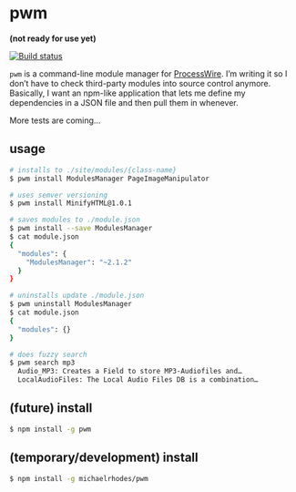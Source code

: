 
# pwm
**(not ready for use yet)**

[![Build status](https://travis-ci.org/michaelrhodes/pwm.png?branch=master)](https://travis-ci.org/michaelrhodes/pwm)

`pwm` is a command-line module manager for [ProcessWire](https://github.com/ryancramerdesign/ProcessWire). I’m writing it so I don’t have to check third-party modules into source control anymore. Basically, I want an npm-like application that lets me define my dependencies in a JSON file and then pull them in whenever.

More tests are coming…

## usage
```sh
# installs to ./site/modules/{class-name}
$ pwm install ModulesManager PageImageManipulator

# uses semver versioning
$ pwm install MinifyHTML@1.0.1

# saves modules to ./module.json
$ pwm install --save ModulesManager
$ cat module.json
{
  "modules": {
    "ModulesManager": "~2.1.2"
  }
}

# uninstalls update ./module.json
$ pwm uninstall ModulesManager
$ cat module.json
{
  "modules": {}
}

# does fuzzy search
$ pwm search mp3
  Audio_MP3: Creates a Field to store MP3-Audiofiles and…
  LocalAudioFiles: The Local Audio Files DB is a combination…
```

## (future) install
```sh
$ npm install -g pwm
```

## (temporary/development) install
``` sh
$ npm install -g michaelrhodes/pwm
```
